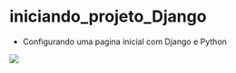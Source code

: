 # iniciando_projeto_Django
* Configurando uma pagina inicial com Django e Python
 
![](https://ded9.com/wp-content/uploads/2021/05/3654e7e5cd4023d6a65bb172fb178be0-1536x864.jpg)

 
